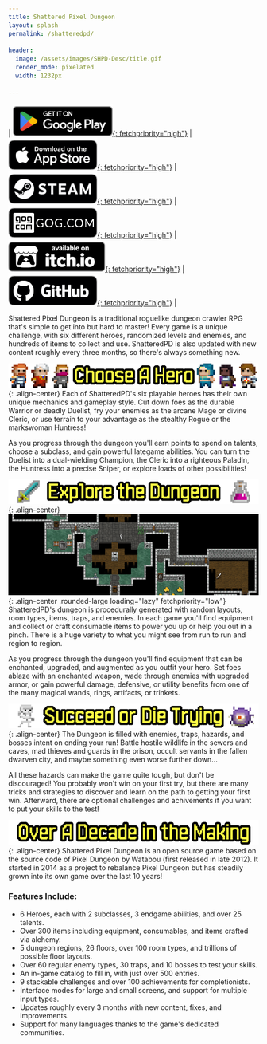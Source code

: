 ```yaml
---
title: Shattered Pixel Dungeon
layout: splash
permalink: /shatteredpd/

header:
  image: /assets/images/SHPD-Desc/title.gif
  render_mode: pixelated
  width: 1232px

---
```



| [![Get it on Google Play](/assets/images/badges/gplay.png){: fetchpriority="high"}](https://play.google.com/store/apps/details?id=com.shatteredpixel.shatteredpixeldungeon) | [![Download on the App Store](/assets/images/badges/appstore.png){: fetchpriority="high"}](https://apps.apple.com/app/shattered-pixel-dungeon/id1563121109) | [![Steam](/assets/images/badges/steam.png){: fetchpriority="high"}](https://store.steampowered.com/app/1769170/Shattered_Pixel_Dungeon/) | [![GOG.com](/assets/images/badges/gog.png){: fetchpriority="high"}](https://www.gog.com/game/shattered_pixel_dungeon) | [![Itch.io](/assets/images/badges/itch.png){: fetchpriority="high"}](https://shattered-pixel.itch.io/shattered-pixel-dungeon) | [![Github](/assets/images/badges/github.png){: fetchpriority="high"}](https://github.com/00-Evan/shattered-pixel-dungeon/releases) |

Shattered Pixel Dungeon is a traditional roguelike dungeon crawler RPG that's simple to get into but hard to master! Every game is a unique challenge, with six different heroes, randomized levels and enemies, and hundreds of items to collect and use. ShatteredPD is also updated with new content roughly every three months, so there's always something new.

![](/assets/images/SHPD-Desc/choose-hero.png){: .align-center}
Each of ShatteredPD's six playable heroes has their own unique mechanics and gameplay style. Cut down foes as the durable Warrior or deadly Duelist, fry your enemies as the arcane Mage or divine Cleric, or use terrain to your advantage as the stealthy Rogue or the markswoman Huntress!

As you progress through the dungeon you'll earn points to spend on talents, choose a subclass, and gain powerful lategame abilities. You can turn the Duelist into a dual-wielding Champion, the Cleric into a righteous Paladin, the Huntress into a precise Sniper, or explore loads of other possibilities!

![](/assets/images/SHPD-Desc/explore-dungeon.png){: .align-center}
![](/assets/images/SHPD-Desc/levelgen.webp){: .align-center .rounded-large loading="lazy" fetchpriority="low"}
ShatteredPD's dungeon is procedurally generated with random layouts, room types, items, traps, and enemies. In each game you'll find equipment and collect or craft consumable items to power you up or help you out in a pinch. There is a huge variety to what you might see from run to run and region to region.

As you progress through the dungeon you'll find equipment that can be enchanted, upgraded, and augmented as you outfit your hero. Set foes ablaze with an enchanted weapon, wade through enemies with upgraded armor, or gain powerful damage, defensive, or utility benefits from one of the many magical wands, rings, artifacts, or trinkets.

![](/assets/images/SHPD-Desc/succeed-die.png){: .align-center}
The Dungeon is filled with enemies, traps, hazards, and bosses intent on ending your run! Battle hostile wildlife in the sewers and caves, mad thieves and guards in the prison, occult servants in the fallen dwarven city, and maybe something even worse further down...

All these hazards can make the game quite tough, but don't be discouraged! You probably won't win on your first try, but there are many tricks and strategies to discover and learn on the path to getting your first win. Afterward, there are optional challenges and achivements if you want to put your skills to the test!

![](/assets/images/SHPD-Desc/decade-making.png){: .align-center}
Shattered Pixel Dungeon is an open source game based on the source code of Pixel Dungeon by Watabou (first released in late 2012). It started in 2014 as a project to rebalance Pixel Dungeon but has steadily grown into its own game over the last 10 years!

### Features Include:
- 6 Heroes, each with 2 subclasses, 3 endgame abilities, and over 25 talents.
- Over 300 items including equipment, consumables, and items crafted via alchemy.
- 5 dungeon regions, 26 floors, over 100 room types, and trillions of possible floor layouts.
- Over 60 regular enemy types, 30 traps, and 10 bosses to test your skills.
- An in-game catalog to fill in, with just over 500 entries.
- 9 stackable challenges and over 100 achievements for completionists.
- Interface modes for large and small screens, and support for multiple input types.
- Updates roughly every 3 months with new content, fixes, and improvements.
- Support for many languages thanks to the game's dedicated communities.
